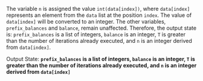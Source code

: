 The variable `n` is assigned the value `int(data[index])`, where `data[index]` represents an element from the `data` list at the position `index`. The value of `data[index]` will be converted to an integer. The other variables, `prefix_balances` and `balance`, remain unaffected. Therefore, the output state is: `prefix_balances` is a list of integers, `balance` is an integer, `T` is greater than the number of iterations already executed, and `n` is an integer derived from `data[index]`.

Output State: **`prefix_balances` is a list of integers, `balance` is an integer, `T` is greater than the number of iterations already executed, and `n` is an integer derived from `data[index]`**